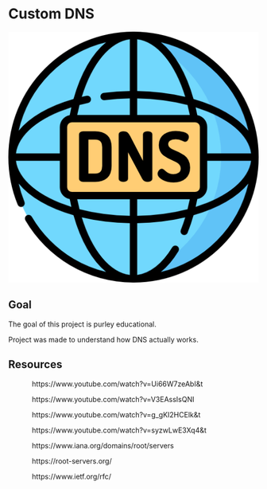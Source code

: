 # Custom DNS 
![Custom DNS](dns.png)

## Goal

The goal of this project is purley educational.


Project was made to understand how DNS actually works.

## Resources
<ul>
<ul>https://www.youtube.com/watch?v=Ui66W7zeAbI&t </ul>
<ul>https://www.youtube.com/watch?v=V3EAssIsQNI</ul>
<ul>https://www.youtube.com/watch?v=g_gKI2HCElk&t</ul>
<ul>https://www.youtube.com/watch?v=syzwLwE3Xq4&t</ul>
<ul>https://www.iana.org/domains/root/servers</ul>
<ul>https://root-servers.org/</ul>
<ul>https://www.ietf.org/rfc/</ul>
